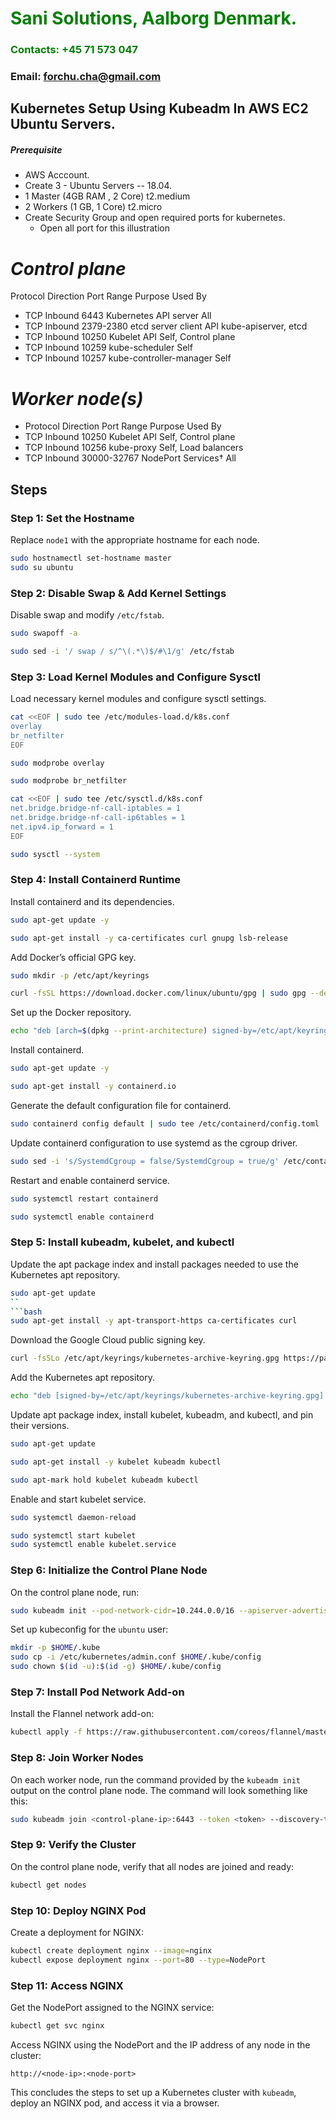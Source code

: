 #  **<span style="color:green">Sani Solutions, Aalborg Denmark.</span>**
### **<span style="color:green">Contacts: +45 71 573 047</span>**
### **Email: forchu.cha@gmail.com**



## Kubernetes Setup Using Kubeadm In AWS EC2 Ubuntu Servers.
##### Prerequisite
+ AWS Acccount.
+ Create 3 - Ubuntu Servers -- 18.04.
+ 1 Master (4GB RAM , 2 Core)  t2.medium
+ 2 Workers  (1 GB, 1 Core)     t2.micro
+ Create Security Group and open required ports for kubernetes.
   + Open all port for this illustration
# *Control plane*
Protocol	Direction	Port Range	Purpose	Used By
+ TCP	Inbound	6443	Kubernetes API server	All
+ TCP	Inbound	2379-2380	etcd server client API	kube-apiserver, etcd
+ TCP	Inbound	10250	Kubelet API	Self, Control plane
+ TCP	Inbound	10259	kube-scheduler	Self
+ TCP	Inbound	10257	kube-controller-manager	Self
 # *Worker node(s)*
+ Protocol	Direction	Port Range	Purpose	Used By
+ TCP	Inbound	10250	Kubelet API	Self, Control plane
+ TCP	Inbound	10256	kube-proxy	Self, Load balancers
+ TCP	Inbound	30000-32767	NodePort Services†	All


## Steps

### Step 1: Set the Hostname

Replace `node1` with the appropriate hostname for each node.

```bash
sudo hostnamectl set-hostname master
sudo su ubuntu
```
### Step 2: Disable Swap & Add Kernel Settings

Disable swap and modify `/etc/fstab`.

```bash
sudo swapoff -a
```
```bash
sudo sed -i '/ swap / s/^\(.*\)$/#\1/g' /etc/fstab
```

### Step 3: Load Kernel Modules and Configure Sysctl

Load necessary kernel modules and configure sysctl settings.

```bash
cat <<EOF | sudo tee /etc/modules-load.d/k8s.conf
overlay
br_netfilter
EOF
```
```bash
sudo modprobe overlay
```
```bash
sudo modprobe br_netfilter
```
```bash
cat <<EOF | sudo tee /etc/sysctl.d/k8s.conf
net.bridge.bridge-nf-call-iptables = 1
net.bridge.bridge-nf-call-ip6tables = 1
net.ipv4.ip_forward = 1
EOF
```
```bash
sudo sysctl --system
```

### Step 4: Install Containerd Runtime

Install containerd and its dependencies.

```bash
sudo apt-get update -y
```
```bash
sudo apt-get install -y ca-certificates curl gnupg lsb-release
```

Add Docker’s official GPG key.

```bash
sudo mkdir -p /etc/apt/keyrings
```
```bash
curl -fsSL https://download.docker.com/linux/ubuntu/gpg | sudo gpg --dearmor -o /etc/apt/keyrings/docker.gpg
```

Set up the Docker repository.

```bash
echo "deb [arch=$(dpkg --print-architecture) signed-by=/etc/apt/keyrings/docker.gpg] https://download.docker.com/linux/ubuntu $(lsb_release -cs) stable" | sudo tee /etc/apt/sources.list.d/docker.list > /dev/null
```

Install containerd.

```bash
sudo apt-get update -y
```
```bash
sudo apt-get install -y containerd.io
```

Generate the default configuration file for containerd.

```bash
sudo containerd config default | sudo tee /etc/containerd/config.toml
```

Update containerd configuration to use systemd as the cgroup driver.

```bash
sudo sed -i 's/SystemdCgroup = false/SystemdCgroup = true/g' /etc/containerd/config.toml
```

Restart and enable containerd service.

```bash
sudo systemctl restart containerd
```
```bash
sudo systemctl enable containerd
```

### Step 5: Install kubeadm, kubelet, and kubectl

Update the apt package index and install packages needed to use the Kubernetes apt repository.

```bash
sudo apt-get update
``
```bash
sudo apt-get install -y apt-transport-https ca-certificates curl
```

Download the Google Cloud public signing key.

```bash
curl -fsSLo /etc/apt/keyrings/kubernetes-archive-keyring.gpg https://packages.cloud.google.com/apt/doc/apt-key.gpg
```

Add the Kubernetes apt repository.

```bash
echo "deb [signed-by=/etc/apt/keyrings/kubernetes-archive-keyring.gpg] https://apt.kubernetes.io/ kubernetes-xenial main" | sudo tee /etc/apt/sources.list.d/kubernetes.list
```

Update apt package index, install kubelet, kubeadm, and kubectl, and pin their versions.

```bash
sudo apt-get update
```
```bash
sudo apt-get install -y kubelet kubeadm kubectl
```
```bash
sudo apt-mark hold kubelet kubeadm kubectl
```

Enable and start kubelet service.

```bash
sudo systemctl daemon-reload
```
```bash
sudo systemctl start kubelet
sudo systemctl enable kubelet.service
```

### Step 6: Initialize the Control Plane Node

On the control plane node, run:

```bash
sudo kubeadm init --pod-network-cidr=10.244.0.0/16 --apiserver-advertise-address=<control-plane-ip>
```

Set up kubeconfig for the `ubuntu` user:

```bash
mkdir -p $HOME/.kube
sudo cp -i /etc/kubernetes/admin.conf $HOME/.kube/config
sudo chown $(id -u):$(id -g) $HOME/.kube/config
```

### Step 7: Install Pod Network Add-on

Install the Flannel network add-on:

```bash
kubectl apply -f https://raw.githubusercontent.com/coreos/flannel/master/Documentation/kube-flannel.yml
```

### Step 8: Join Worker Nodes

On each worker node, run the command provided by the `kubeadm init` output on the control plane node. The command will look something like this:

```bash
sudo kubeadm join <control-plane-ip>:6443 --token <token> --discovery-token-ca-cert-hash sha256:<hash>
```

### Step 9: Verify the Cluster

On the control plane node, verify that all nodes are joined and ready:

```bash
kubectl get nodes
```

### Step 10: Deploy NGINX Pod

Create a deployment for NGINX:

```bash
kubectl create deployment nginx --image=nginx
kubectl expose deployment nginx --port=80 --type=NodePort
```

### Step 11: Access NGINX

Get the NodePort assigned to the NGINX service:

```bash
kubectl get svc nginx
```

Access NGINX using the NodePort and the IP address of any node in the cluster:

```
http://<node-ip>:<node-port>
```

This concludes the steps to set up a Kubernetes cluster with `kubeadm`, deploy an NGINX pod, and access it via a browser.
```


